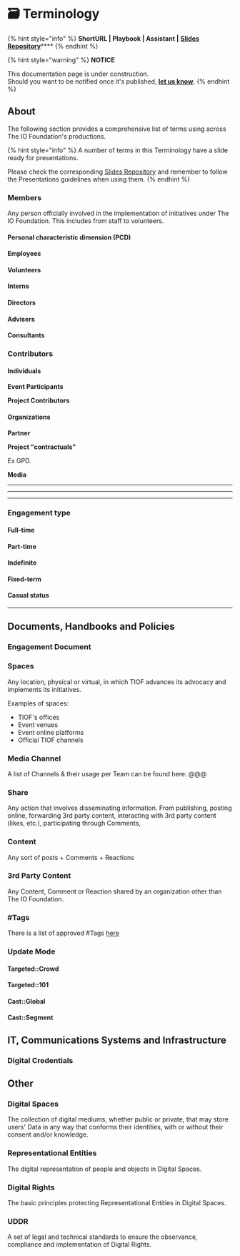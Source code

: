 # 🗃 Terminology

{% hint style="info" %}
**ShortURL | Playbook | Assistant |** [**Slides Repository**](https://tiof.click/TIOFSlidesRepo)****
{% endhint %}

{% hint style="warning" %}
**NOTICE**

This documentation page is under construction.\
Should you want to be notified once it's published, [**let us know**](https://tiof.click/TIOFTarianUpdatesService).
{% endhint %}

## About

The following section provides a comprehensive list of terms using across The IO Foundation's productions.

{% hint style="info" %}
A number of terms in this Terminology have a slide ready for presentations.

Please check the corresponding [Slides Repository](https://tiof.click/TIOFSlidesRepo) and remember to follow the Presentations guidelines when using them.
{% endhint %}

### Members

Any person officially involved in the implementation of initiatives under The IO Foundation. This includes from staff to volunteers.

#### Personal characteristic dimension (PCD)

#### Employees

#### Volunteers

#### Interns

#### Directors

#### Advisers

#### Consultants

### Contributors

#### Individuals

**Event Participants**

**Project Contributors**

#### Organizations

**Partner**

**Project "contractuals"**

Ex GPD.

**Media**

****

****

****

### **Engagement type**

#### Full-time

#### Part-time

#### Indefinite

#### Fixed-term

#### Casual status

****

## Documents, Handbooks and Policies

### Engagement Document

### Spaces

Any location, physical or virtual, in which TIOF advances its advocacy and implements its initiatives.

Examples of spaces:

* TIOF's offices
* Event venues
* Event online platforms
* Official TIOF channels

###

### Media Channel

A list of Channels & their usage per Team can be found here: @@@

### Share

Any action that involves disseminating information. From publishing, posting online, forwarding 3rd party content, interacting with 3rd party content (likes, etc.), participating through Comments,

### Content

Any sort of posts + Comments + Reactions

### 3rd Party Content

Any Content, Comment or Reaction shared by an organization other than The IO Foundation.

### #Tags

There is a list of approved #Tags [here](https://tiof.click/Tags)

### Update Mode

#### Targeted::Crowd

#### Targeted::101

#### Cast::Global

#### Cast::Segment

## IT, Communications Systems and Infrastructure

### Digital Credentials

## Other



### Digital Spaces <a href="#_tcy4cfguqqg8" id="_tcy4cfguqqg8"></a>

The collection of digital mediums, whether public or private, that may store users' Data in any way that conforms their identities, with or without their consent and/or knowledge.

### Representational Entities <a href="#_lx909vczyqa8" id="_lx909vczyqa8"></a>

The digital representation of people and objects in Digital Spaces.

### Digital Rights <a href="#_ucc4bfe9jq5z" id="_ucc4bfe9jq5z"></a>

The basic principles protecting Representational Entities in Digital Spaces.

### UDDR <a href="#_ghzu2gba7md3" id="_ghzu2gba7md3"></a>

A set of legal and technical standards to ensure the observance, compliance and implementation of Digital Rights.

###
